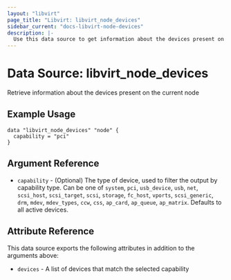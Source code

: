 ```yaml
---
layout: "libvirt"
page_title: "Libvirt: libvirt_node_devices"
sidebar_current: "docs-libvirt-node-devices"
description: |-
  Use this data source to get information about the devices present on current node
---
```


# Data Source: libvirt\_node\_devices

Retrieve information about the devices present on the current node

## Example Usage

```hcl
data "libvirt_node_devices" "node" {
  capability = "pci"
}
```

## Argument Reference

* `capability` - (Optional) The type of device, used to filter the output by capability type.
  Can be one of `system`, `pci`, `usb_device`,  `usb`,  `net`,  `scsi_host`,
  `scsi_target`,  `scsi`,  `storage`, `fc_host`,  `vports`, `scsi_generic`, `drm`,
  `mdev`, `mdev_types`, `ccw`, `css`, `ap_card`, `ap_queue`, `ap_matrix`.
  Defaults to all active devices.

## Attribute Reference

This data source exports the following attributes in addition to the arguments above:

* `devices` - A list of devices that match the selected capability
